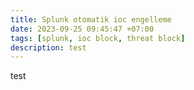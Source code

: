 ```yaml
---
title: Splunk otomatik ioc engelleme
date: 2023-09-25 09:45:47 +07:00
tags: [splunk, ioc block, threat block]
description: test
---
```


test
